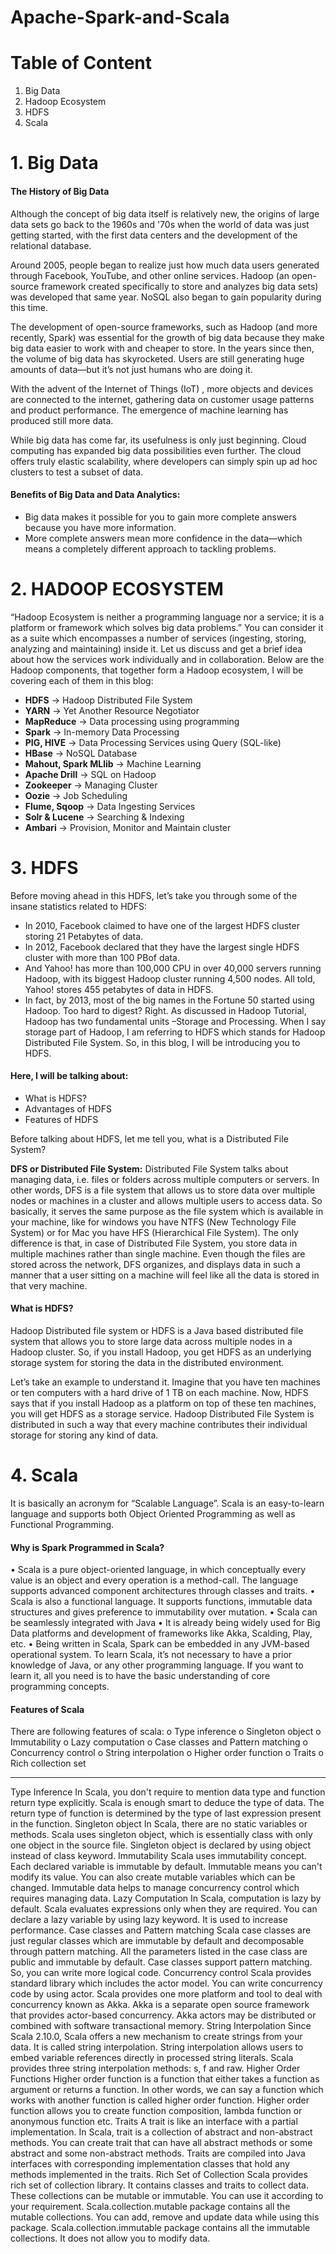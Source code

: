 # Apache-Spark-and-Scala

# Table of Content
1. Big Data
2. Hadoop Ecosystem
3. HDFS
4. Scala


# 1. Big Data

#### The History of Big Data

Although the concept of big data itself is relatively new, the origins of large data sets go back to the 1960s and '70s when the world of data was just getting started, with the first data centers and the development of the relational database.

Around 2005, people began to realize just how much data users generated through Facebook, YouTube, and other online services. Hadoop (an open-source framework created specifically to store and analyzes big data sets) was developed that same year. NoSQL also began to gain popularity during this time.

The development of open-source frameworks, such as Hadoop (and more recently, Spark) was essential for the growth of big data because they make big data easier to work with and cheaper to store. In the years since then, the volume of big data has skyrocketed. Users are still generating huge amounts of data—but it’s not just humans who are doing it.

With the advent of the Internet of Things (IoT) , more objects and devices are connected to the internet, gathering data on customer usage patterns and product performance. The emergence of machine learning has produced still more data.

While big data has come far, its usefulness is only just beginning. Cloud computing has expanded big data possibilities even further. The cloud offers truly elastic scalability, where developers can simply spin up ad hoc clusters to test a subset of data. 

#### Benefits of Big Data and Data Analytics:
* Big data makes it possible for you to gain more complete answers because you have more information.
* More complete answers mean more confidence in the data—which means a completely different approach to tackling problems.


# 2. HADOOP ECOSYSTEM

“Hadoop Ecosystem is neither a programming language nor a service; it is a platform or framework which solves big data problems.”
You can consider it as a suite which encompasses a number of services (ingesting, storing, analyzing and maintaining) inside it. Let us discuss and get a brief idea about how the services work individually and in collaboration.
Below are the Hadoop components, that together form a Hadoop ecosystem, I will be covering each of them in this blog:

* **HDFS** -> Hadoop Distributed File System
* **YARN** -> Yet Another Resource Negotiator
* **MapReduce** -> Data processing using programming
* **Spark** -> In-memory Data Processing
*	**PIG, HIVE** -> Data Processing Services using Query (SQL-like)
* **HBase** -> NoSQL Database
* **Mahout, Spark MLlib** -> Machine Learning
* **Apache Drill** -> SQL on Hadoop
* **Zookeeper** -> Managing Cluster
* **Oozie** -> Job Scheduling
* **Flume, Sqoop** -> Data Ingesting Services
* **Solr & Lucene** -> Searching & Indexing 
* **Ambari** -> Provision, Monitor and Maintain cluster

# 3. HDFS

Before moving ahead in this HDFS, let’s take you through some of the insane statistics related to HDFS:
* In 2010, Facebook claimed to have one of the largest HDFS cluster storing 21 Petabytes of data.
* In 2012, Facebook declared that they have the largest single HDFS cluster with more than 100 PBof data.
* And Yahoo! has more than 100,000 CPU in over 40,000 servers running Hadoop, with its biggest Hadoop cluster running 4,500 nodes. All told, Yahoo! stores 455 petabytes of data in HDFS.
* In fact, by 2013, most of the big names in the Fortune 50 started using Hadoop.
Too hard to digest? Right. As discussed in Hadoop Tutorial, Hadoop has two fundamental units –Storage and Processing. When I say storage part of Hadoop, I am referring to HDFS which stands for Hadoop Distributed File System. So, in this blog, I will be introducing you to HDFS.

#### Here, I will be talking about:
* What is HDFS?
* Advantages of HDFS
* Features of HDFS

Before talking about HDFS, let me tell you, what is a Distributed File System?

**DFS or Distributed File System:**
Distributed File System talks about managing data, i.e. files or folders across multiple computers or servers. In other words, DFS is a file system that allows us to store data over multiple nodes or machines in a cluster and allows multiple users to access data. So basically, it serves the same purpose as the file system which is available in your machine, like for windows you have NTFS (New Technology File System) or for Mac you have HFS (Hierarchical File System). The only difference is that, in case of Distributed File System, you store data in multiple machines rather than single machine. Even though the files are stored across the network, DFS organizes, and displays data in such a manner that a user sitting on a machine will feel like all the data is stored in that very machine.

#### What is HDFS?
Hadoop Distributed file system or HDFS is a Java based distributed file system that allows you to store large data across multiple nodes in a Hadoop cluster. So, if you install Hadoop, you get HDFS as an underlying storage system for storing the data in the distributed environment.

Let’s take an example to understand it. Imagine that you have ten machines or ten computers with a hard drive of 1 TB on each machine. Now, HDFS says that if you install Hadoop as a platform on top of these ten machines, you will get HDFS as a storage service. Hadoop Distributed File System is distributed in such a way that every machine contributes their individual storage for storing any kind of data.


# 4. Scala
It is basically an acronym for “Scalable Language”. Scala is an easy-to-learn language and supports both Object Oriented Programming as well as Functional Programming.

#### Why is Spark Programmed in Scala?
•	Scala is a pure object-oriented language, in which conceptually every value is an object and every operation is a method-call. The language supports advanced component architectures through classes and traits.
•	Scala is also a functional language. It supports functions, immutable data structures and gives preference to immutability over mutation.
•	Scala can be seamlessly integrated with Java
•	It is already being widely used for Big Data platforms and development of frameworks like Akka, Scalding, Play, etc.
•	Being written in Scala, Spark can be embedded in any JVM-based operational system.
To learn Scala, it’s not necessary to have a prior knowledge of Java, or any other programming language. If you want to learn it, all you need is to have the basic understanding of core programming concepts.


#### Features of Scala
There are following features of scala:
o	Type inference
o	Singleton object
o	Immutability
o	Lazy computation
o	Case classes and Pattern matching
o	Concurrency control
o	String interpolation
o	Higher order function
o	Traits
o	Rich collection set
________________________________________
Type Inference
In Scala, you don't require to mention data type and function return type explicitly. Scala is enough smart to deduce the type of data. The return type of function is determined by the type of last expression present in the function.
Singleton object
In Scala, there are no static variables or methods. Scala uses singleton object, which is essentially class with only one object in the source file. Singleton object is declared by using object instead of class keyword.
Immutability
Scala uses immutability concept. Each declared variable is immutable by default. Immutable means you can't modify its value. You can also create mutable variables which can be changed.
Immutable data helps to manage concurrency control which requires managing data.
Lazy Computation
In Scala, computation is lazy by default. Scala evaluates expressions only when they are required. You can declare a lazy variable by using lazy keyword. It is used to increase performance.
Case classes and Pattern matching
Scala case classes are just regular classes which are immutable by default and decomposable through pattern matching.
All the parameters listed in the case class are public and immutable by default.
Case classes support pattern matching. So, you can write more logical code.
Concurrency control
Scala provides standard library which includes the actor model. You can write concurrency code by using actor. Scala provides one more platform and tool to deal with concurrency known as Akka. Akka is a separate open source framework that provides actor-based concurrency. Akka actors may be distributed or combined with software transactional memory.
String Interpolation
Since Scala 2.10.0, Scala offers a new mechanism to create strings from your data. It is called string interpolation. String interpolation allows users to embed variable references directly in processed string literals. Scala provides three string interpolation methods: s, f and raw.
Higher Order Functions
Higher order function is a function that either takes a function as argument or returns a function. In other words, we can say a function which works with another function is called higher order function.
Higher order function allows you to create function composition, lambda function or anonymous function etc.
Traits
A trait is like an interface with a partial implementation. In Scala, trait is a collection of abstract and non-abstract methods. You can create trait that can have all abstract methods or some abstract and some non-abstract methods.
Traits are compiled into Java interfaces with corresponding implementation classes that hold any methods implemented in the traits.
Rich Set of Collection
Scala provides rich set of collection library. It contains classes and traits to collect data. These collections can be mutable or immutable. You can use it according to your requirement. Scala.collection.mutable package contains all the mutable collections. You can add, remove and update data while using this package.
Scala.collection.immutable package contains all the immutable collections. It does not allow you to modify data.
